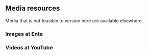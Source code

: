 ## Media resources

Media that is not feasible to version here are available elsewhere.

### Images at Ente

### Videos at YouTube
